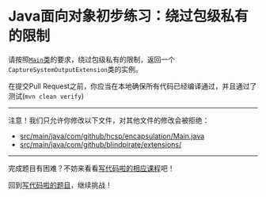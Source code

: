 # Java面向对象初步练习：绕过包级私有的限制

请按照[`Main`类](https://github.com/hcsp/bypass-package-private/blob/master/src/main/java/com/github/hcsp/encapsulation/Main.java)的要求，绕过包级私有的限制，返回一个`CaptureSystemOutputExtension`类的实例。

在提交Pull Request之前，你应当在本地确保所有代码已经编译通过，并且通过了测试(`mvn clean verify`)

-----
注意！我们只允许你修改以下文件，对其他文件的修改会被拒绝：
- [src/main/java/com/github/hcsp/encapsulation/Main.java](https://github.com/hcsp/bypass-package-private/blob/master/src/main/java/com/github/hcsp/encapsulation/Main.java)
- [src/main/java/com/github/blindpirate/extensions/](https://github.com/hcsp/bypass-package-private/blob/master/src/main/java/com/github/blindpirate/extensions/)
-----


完成题目有困难？不妨来看看[写代码啦的相应课程](https://xiedaimala.com/tasks/44398214-15a0-40aa-8586-718b259c12b8/video_tutorials/0f80fc45-7485-4e7f-95e6-688f500202c3)吧！

回到[写代码啦的题目](https://xiedaimala.com/tasks/44398214-15a0-40aa-8586-718b259c12b8/quizzes/2a613885-b71d-40eb-b7b9-b3bb904fcac3)，继续挑战！
